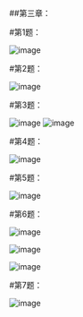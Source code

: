 ##第三章：

#第1题：

![image](https://github.com/litterqi/Introduction-to-data-science-and-engineering/assets/123362884/ea8fc20c-8214-4469-bf63-d00fa0285e0b)

#第2题：

![image](https://github.com/litterqi/Introduction-to-data-science-and-engineering/assets/123362884/48e561fb-fdd5-4d57-b005-af50ec86865f)

#第3题：

![image](https://github.com/litterqi/Introduction-to-data-science-and-engineering/assets/123362884/de14df84-c967-4da8-b040-fc994bab6e02)
![image](https://github.com/litterqi/Introduction-to-data-science-and-engineering/assets/123362884/1683c3e4-df29-4ae1-b719-46ed50b05190)

#第4题：

![image](https://github.com/litterqi/Introduction-to-data-science-and-engineering/assets/123362884/4854c622-22ae-4fda-9316-afbd3b601f3c)

#第5题：

![image](https://github.com/litterqi/Introduction-to-data-science-and-engineering/assets/123362884/406df990-d1b8-4877-b48d-9a8f088c47cf)

#第6题：

![image](https://github.com/litterqi/Introduction-to-data-science-and-engineering/assets/123362884/633ced8b-4224-48fb-8a31-e9f60e3363d9)

![image](https://github.com/litterqi/Introduction-to-data-science-and-engineering/assets/123362884/a612d010-c484-4ab1-99cb-45319601f9f0)

![image](https://github.com/litterqi/Introduction-to-data-science-and-engineering/assets/123362884/0191e72d-73d1-4e9e-ab62-f839f3c1da26)

#第7题：

![image](https://github.com/litterqi/Introduction-to-data-science-and-engineering/assets/123362884/830ef9a2-faac-4fbf-a5d6-8fe582777cc0)
